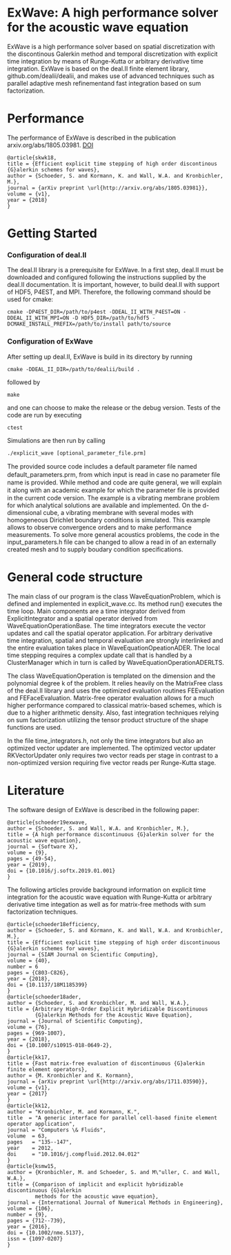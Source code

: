 # ExWave: A high performance solver for the acoustic wave equation

ExWave is a high performance solver based on spatial discretization with the discontinous
Galerkin method and temporal discretization with explicit time integration by means of
Runge-Kutta or arbitrary derivative time integration. ExWave is based on the deal.II
finite element library, github.com/dealii/dealii, and makes use of advanced techniques
such as parallel adaptive mesh refinementand  fast integration based on sum factorization.

# Performance

The performance of ExWave is described in the publication arxiv.org/abs/1805.03981.
[DOI](https://arxiv.org/abs/1805.03981)
```
@article{skwk18,
title = {Efficient explicit time stepping of high order discontinous {G}alerkin schemes for waves},
author = {Schoeder, S. and Kormann, K. and Wall, W.A. and Kronbichler, M.},
journal = {arXiv preprint \url{http://arxiv.org/abs/1805.03981}},
volume = {v1},
year = {2018}
}
```

# Getting Started

### Configuration of deal.II

The deal.II library is a prerequisite for ExWave. In a first step, deal.II must be
downloaded and configured following the instructions supplied by the deal.II documentation.
It is important, however, to build deal.II with support of HDF5, P4EST, and MPI. Therefore,
the following command should be used for cmake:
```
cmake -DP4EST_DIR=/path/to/p4est -DDEAL_II_WITH_P4EST=ON -DDEAL_II_WITH_MPI=ON -D HDF5_DIR=/path/to/hdf5 -DCMAKE_INSTALL_PREFIX=/path/to/install path/to/source
```

### Configuration of ExWave

After setting up deal.II, ExWave is build in its directory by running
```
cmake -DDEAL_II_DIR=/path/to/dealii/build .
```
followed by
```
make
```
and one can choose to make the release or the debug version. Tests of the code are run by
executing
```
ctest
```

Simulations are then run by calling
```
./explicit_wave [optional_parameter_file.prm]
```
The provided source code includes a default parameter ﬁle named default_parameters.prm, from
which input is read in case no parameter ﬁle name is provided. While method and code are quite
general, we will explain it along with an academic example for which the parameter ﬁle is
provided in the current code version. The example is a vibrating membrane problem for which 
analytical solutions are available and implemented. On the d-dimensional cube, a vibrating 
membrane with several modes with homogeneous Dirichlet boundary conditions is simulated. This
example allows to observe convergence orders and to make performance measurements. To solve
more general acoustics problems, the code in the input_parameters.h file can be changed to 
allow a read in of an externally created mesh and to supply boudary condition specifications.

# General code structure

The main class of our program is the class WaveEquationProblem, which is defined and implemented 
in explicit_wave.cc. Its method run() executes the time loop. Main components are a time 
integrator derived from ExplicitIntegrator and a spatial operator derived from 
WaveEquationOperationBase. The time integrators execute the vector updates and call the spatial 
operator application. For arbitrary derivative time integration, spatial and temporal evaluation 
are strongly interlinked and the entire evaluation takes place in WaveEquationOpeationADER. The 
local time stepping requires a complex update call that is handled by a ClusterManager which in 
turn is called by WaveEquationOperationADERLTS.

The class WaveEquationOperation is templated on the dimension and the polynomial degree k of the 
problem. It relies heavily on the MatrixFree class of the deal.II library and uses the optimized
evaluation routines FEEvaluation and FEFaceEvaluation. Matrix-free operator evaluation allows
for a much higher performance compared to classical matrix-based schemes, which is due to a
higher arithmetic density. Also, fast integration techniques relying on sum factorization 
utilizing the tensor product structure of the shape functions are used. 

In the file time_integrators.h, not only the time integrators but also an optimized vector 
updater are implemented. The optimized vector updater RKVectorUpdater only requires two vector
reads per stage in contrast to a non-optimized version requiring five vector reads per 
Runge-Kutta stage.

# Literature 

The software design of ExWave is described in the following paper:
```
@article{schoeder19exwave,
author = {Schoeder, S. and Wall, W.A. and Kronbichler, M.},
title = {A high performance discontinuous {G}alerkin solver for the acoustic wave equation},
journal = {Software X},
volume = {9},
pages = {49-54},
year = {2019},
doi = {10.1016/j.softx.2019.01.001}
}
```
The following articles provide background information on explicit time integration for the
acoustic wave equation with Runge-Kutta or arbitrary derivative time integation as well as
for matrix-free methods with sum factorization techniques.
```
@article{schoeder18efficiency,
author = {Schoeder, S. and Kormann, K. and Wall, W.A. and Kronbichler, M.},
title = {Efficient explicit time stepping of high order discontinuous {G}alerkin schemes for waves},
journal = {SIAM Journal on Scientific Computing},
volume = {40},
number = 6
pages = {C803-C826},
year = {2018},
doi = {10.1137/18M1185399}
}
@article{schoeder18ader,
author = {Schoeder, S. and Kronbichler, M. and Wall, W.A.},
title = {Arbitrary High-Order Explicit Hybridizable Discontinuous
         {G}alerkin Methods for the Acoustic Wave Equation},
journal = {Journal of Scientific Computing},
volume = {76},
pages = {969-1007},
year = {2018},
doi = {10.1007/s10915-018-0649-2},
}
@article{kk17,
title = {Fast matrix-free evaluation of discontinuous {G}alerkin finite element operators},
author = {M. Kronbichler and K. Kormann},
journal = {arXiv preprint \url{http://arxiv.org/abs/1711.03590}},
volume = {v1},
year = {2017}
}
@article{kk12,
author = "Kronbichler, M. and Kormann, K.",
title  = "A generic interface for parallel cell-based finite element operator application",
journal = "Computers \& Fluids",
volume  = 63,
pages   = "135--147",
year    = 2012,
doi     = "10.1016/j.compfluid.2012.04.012"
}
@article{ksmw15,
author = {Kronbichler, M. and Schoeder, S. and M\"uller, C. and Wall, W.A.},
title = {Comparison of implicit and explicit hybridizable discontinuous {G}alerkin 
         methods for the acoustic wave equation},
journal = {International Journal of Numerical Methods in Engineering},
volume = {106},
number = {9},
pages = {712--739},
year = {2016},
doi = {10.1002/nme.5137},
issn = {1097-0207}
}
```
